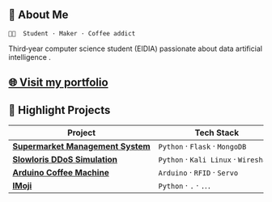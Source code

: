 ## 👋 About Me

```text
👨‍💻  Student · Maker · Coffee addict
```

 Third‑year computer science student (EIDIA) passionate about data artificial intelligence .

[🌐 Visit my portfolio](https://aymenelachhab.github.io/Aymenelachhab/)  
---

## 🚀 Highlight Projects

| Project                                                                                             | Tech Stack                            |
| --------------------------------------------------------------------------------------------------- | ------------------------------------- | 
| **[Supermarket Management System](https://github.com/AymenElAchhab/supermarket-management-system)** | `Python` · `Flask` · `MongoDB`        |             
| **[Slowloris DDoS Simulation](https://github.com/AymenElAchhab/slowloris-ddos-simulation)**         | `Python` · `Kali Linux` · `Wireshark` |             
| **[Arduino Coffee Machine](https://github.com/AymenElAchhab/arduino-coffee-machine)**               | `Arduino` · `RFID` · `Servo`          |             
| **[IMoji](https://github.com/Aymenelachhab/IMoji)**                                                 | `Python` · `.` · `.`.`.`              |  
